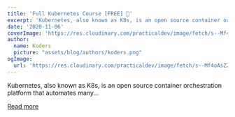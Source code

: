 ```yaml
---
title: 'Full Kubernetes Course [FREE] 🎉'
excerpt: 'Kubernetes, also known as K8s, is an open source container orchestration platform that automates many...'
date: '2020-11-06'
coverImage: 'https://res.cloudinary.com/practicaldev/image/fetch/s--Mf4oAsZ2--/c_imagga_scale,f_auto,fl_progressive,h_420,q_auto,w_1000/https://dev-to-uploads.s3.amazonaws.com/i/z0jd5imjjfti53lfbmb8.png'
author:
  name: Koders
  picture: "assets/blog/authors/koders.png"
ogImage:
  url: 'https://res.cloudinary.com/practicaldev/image/fetch/s--Mf4oAsZ2--/c_imagga_scale,f_auto,fl_progressive,h_420,q_auto,w_1000/https://dev-to-uploads.s3.amazonaws.com/i/z0jd5imjjfti53lfbmb8.png'
---
```


Kubernetes, also known as K8s, is an open source container orchestration platform that automates many...

[Read more](https://dev.to/techworld_with_nana/full-kubernetes-course-free-24hp)
